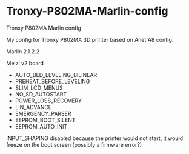 # Tronxy-P802MA-Marlin-config
Tronxy P802MA Marlin config

My config for Tronxy P802MA 3D printer based on Anet A8 config.

Marlin 2.1.2.2

Melzi v2 board
- AUTO_BED_LEVELING_BILINEAR
- PREHEAT_BEFORE_LEVELING
- SLIM_LCD_MENUS
- NO_SD_AUTOSTART
- POWER_LOSS_RECOVERY
- LIN_ADVANCE
- EMERGENCY_PARSER
- EEPROM_BOOT_SILENT
- EEPROM_AUTO_INIT

INPUT_SHAPING disabled because the printer would not start, it would freeze on the boot screen (possibly a firmware error?)
